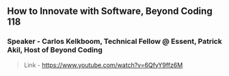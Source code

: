 ## How to Innovate with Software, Beyond Coding 118
### Speaker - Carlos Kelkboom, Technical Fellow @ Essent, Patrick Akil, Host of Beyond Coding

>Link - https://www.youtube.com/watch?v=6QfyY9ffz6M
